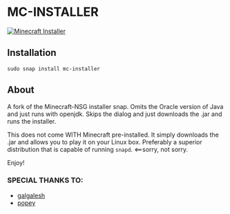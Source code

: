 # MC-INSTALLER

[![Minecraft Installer](https://snapcraft.io/mc-installer/badge.svg)](https://snapcraft.io/mc-installer)

## Installation
`sudo snap install mc-installer`

## About
A fork of the Minecraft-NSG installer snap. Omits the Oracle version of Java and just runs with openjdk. Skips the dialog and just downloads the .jar and runs the installer.

This does not come WITH Minecraft pre-installed. It simply downloads the .jar and allows you to play it on your Linux box. Preferably a superior distribution that is capable of running `snapd`. <==sorry, not sorry.

Enjoy!

### SPECIAL THANKS TO:

* [galgalesh](https://github.com/galgalesh)
* [popey](https://github.com/popey)
